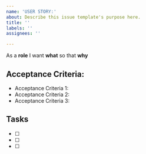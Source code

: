 ```yaml
---
name: 'USER STORY:'
about: Describe this issue template's purpose here.
title: ''
labels: ''
assignees: ''

---
```


As a **role** I want  **what** so that **why**

## Acceptance Criteria:

- Acceptance Criteria 1:
- Acceptance Criteria 2:
- Acceptance Criteria 3:

## Tasks
- [ ]
- [ ]
- [ ]

